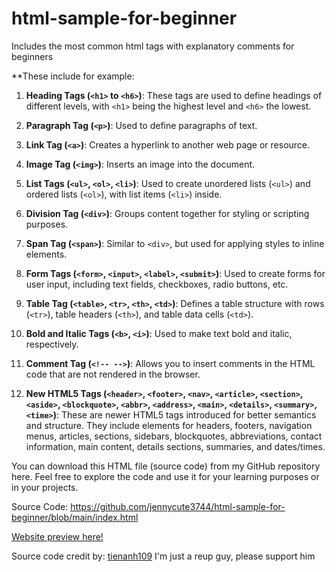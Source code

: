 # html-sample-for-beginner
Includes the most common html tags with explanatory comments for beginners

**These include for example:

1. **Heading Tags (`<h1>` to `<h6>`)**: These tags are used to define headings of different levels, with `<h1>` being the highest level and `<h6>` the lowest.

2. **Paragraph Tag (`<p>`)**: Used to define paragraphs of text.

3. **Link Tag (`<a>`)**: Creates a hyperlink to another web page or resource.

4. **Image Tag (`<img>`)**: Inserts an image into the document.

5. **List Tags (`<ul>`, `<ol>`, `<li>`)**: Used to create unordered lists (`<ul>`) and ordered lists (`<ol>`), with list items (`<li>`) inside.

6. **Division Tag (`<div>`)**: Groups content together for styling or scripting purposes.

7. **Span Tag (`<span>`)**: Similar to `<div>`, but used for applying styles to inline elements.

8. **Form Tags (`<form>`, `<input>`, `<label>`, `<submit>`)**: Used to create forms for user input, including text fields, checkboxes, radio buttons, etc.

9. **Table Tag (`<table>`, `<tr>`, `<th>`, `<td>`)**: Defines a table structure with rows (`<tr>`), table headers (`<th>`), and table data cells (`<td>`).

10. **Bold and Italic Tags (`<b>`, `<i>`)**: Used to make text bold and italic, respectively.

11. **Comment Tag (`<!-- -->`)**: Allows you to insert comments in the HTML code that are not rendered in the browser.

12. **New HTML5 Tags (`<header>`, `<footer>`, `<nav>`, `<article>`, `<section>`, `<aside>`, `<blockquote>`, `<abbr>`, `<address>`, `<main>`, `<details>`, `<summary>`, `<time>`)**: These are newer HTML5 tags introduced for better semantics and structure. They include elements for headers, footers, navigation menus, articles, sections, sidebars, blockquotes, abbreviations, contact information, main content, details sections, summaries, and dates/times.

You can download this HTML file (source code) from my GitHub repository here. Feel free to explore the code and use it for your learning purposes or in your projects.


Source Code: https://github.com/jennycute3744/html-sample-for-beginner/blob/main/index.html

[Website preview here!](https://jennycute3744.github.io/html-sample-for-beginner/)

Source code credit by: [tienanh109](https://youtube.com/tienanh_90)
I'm just a reup guy, please support him
